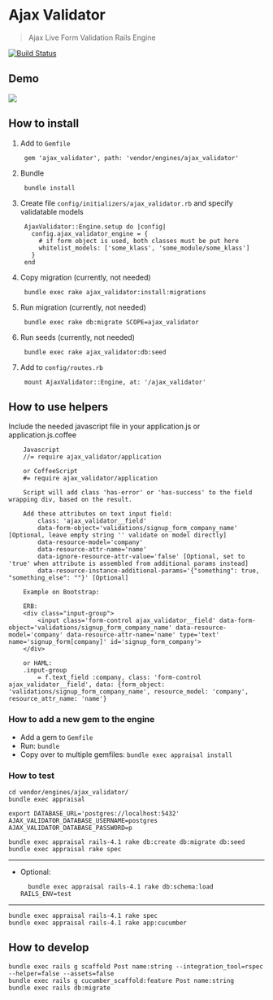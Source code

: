 # Ajax Validator

> Ajax Live Form Validation Rails Engine

[![Build Status](https://travis-ci.org/efigence/ajax_validator.svg?branch=master)](http://travis-ci.org/efigence/ajax_validator)

## Demo

![](https://cloud.githubusercontent.com/assets/34706/13599661/79374eba-e524-11e5-8e1b-e6f77891958d.gif)

## How to install

1. Add to `Gemfile`

        gem 'ajax_validator', path: 'vendor/engines/ajax_validator'
2. Bundle

        bundle install
3. Create file `config/initializers/ajax_validator.rb` and specify validatable models

        AjaxValidator::Engine.setup do |config|
          config.ajax_validator_engine = {
            # if form object is used, both classes must be put here
            whitelist_models: ['some_klass', 'some_module/some_klass']
          }
        end
4. Copy migration (currently, not needed)

        bundle exec rake ajax_validator:install:migrations
5. Run migration (currently, not needed)

        bundle exec rake db:migrate SCOPE=ajax_validator
6. Run seeds (currently, not needed)

        bundle exec rake ajax_validator:db:seed
7. Add to `config/routes.rb`

        mount AjaxValidator::Engine, at: '/ajax_validator'

## How to use helpers

Include the needed javascript file in your application.js or application.js.coffee

        Javascript
        //= require ajax_validator/application

        or CoffeeScript
        #= require ajax_validator/application

        Script will add class 'has-error' or 'has-success' to the field wrapping div, based on the result.

        Add these attributes on text input field:
            class: 'ajax_validator__field'
            data-form-object='validations/signup_form_company_name' [Optional, leave empty string '' validate on model directly]
            data-resource-model='company'
            data-resource-attr-name='name'
            data-ignore-resource-attr-value='false' [Optional, set to 'true' when attribute is assembled from additional params instead]
            data-resource-instance-additional-params='{"something": true, "something_else": ""}' [Optional]

        Example on Bootstrap:

        ERB:
        <div class="input-group">
            <input class='form-control ajax_validator__field' data-form-object='validations/signup_form_company_name' data-resource-model='company' data-resource-attr-name='name' type='text' name='signup_form[company]' id='signup_form_company'>
        </div>

        or HAML:
        .input-group
            = f.text_field :company, class: 'form-control ajax_validator__field', data: {form_object: 'validations/signup_form_company_name', resource_model: 'company', resource_attr_name: 'name'}

### How to add a new gem to the engine
- Add a gem to `Gemfile`
- Run: `bundle`
- Copy over to multiple gemfiles: `bundle exec appraisal install`

### How to test
    cd vendor/engines/ajax_validator/
    bundle exec appraisal

    export DATABASE_URL='postgres://localhost:5432' AJAX_VALIDATOR_DATABASE_USERNAME=postgres AJAX_VALIDATOR_DATABASE_PASSWORD=p

    bundle exec appraisal rails-4.1 rake db:create db:migrate db:seed
    bundle exec appraisal rake spec
---
- Optional:

        bundle exec appraisal rails-4.1 rake db:schema:load RAILS_ENV=test
---

    bundle exec appraisal rails-4.1 rake spec
    bundle exec appraisal rails-4.1 rake app:cucumber

## How to develop
    bundle exec rails g scaffold Post name:string --integration_tool=rspec --helper=false --assets=false
    bundle exec rails g cucumber_scaffold:feature Post name:string
    bundle exec rails db:migrate
